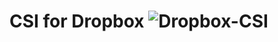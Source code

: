 # CSI for Dropbox ![Dropbox-CSI](https://github.com/woohhan/dropbox-csi/workflows/Dropbox-CSI/badge.svg?branch=master)
